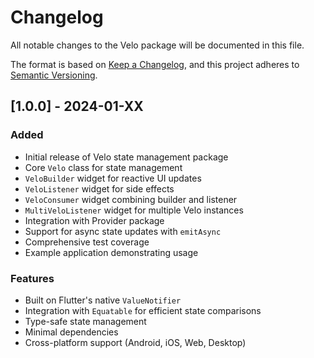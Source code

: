 # Changelog

All notable changes to the Velo package will be documented in this file.

The format is based on [Keep a Changelog](https://keepachangelog.com/en/1.0.0/),
and this project adheres to [Semantic Versioning](https://semver.org/spec/v2.0.0.html).

## [1.0.0] - 2024-01-XX

### Added
- Initial release of Velo state management package
- Core `Velo` class for state management
- `VeloBuilder` widget for reactive UI updates
- `VeloListener` widget for side effects
- `VeloConsumer` widget combining builder and listener
- `MultiVeloListener` widget for multiple Velo instances
- Integration with Provider package
- Support for async state updates with `emitAsync`
- Comprehensive test coverage
- Example application demonstrating usage

### Features
- Built on Flutter's native `ValueNotifier`
- Integration with `Equatable` for efficient state comparisons
- Type-safe state management
- Minimal dependencies
- Cross-platform support (Android, iOS, Web, Desktop)